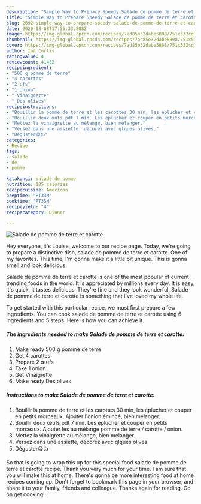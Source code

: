 ```yaml
---
description: "Simple Way to Prepare Speedy Salade de pomme de terre et carotte"
title: "Simple Way to Prepare Speedy Salade de pomme de terre et carotte"
slug: 2692-simple-way-to-prepare-speedy-salade-de-pomme-de-terre-et-carotte
date: 2020-08-08T17:55:33.808Z
image: https://img-global.cpcdn.com/recipes/7ad85e32dabe5808/751x532cq70/salade-de-pomme-de-terre-et-carotte-photo-principale-de-la-recette.jpg
thumbnail: https://img-global.cpcdn.com/recipes/7ad85e32dabe5808/751x532cq70/salade-de-pomme-de-terre-et-carotte-photo-principale-de-la-recette.jpg
cover: https://img-global.cpcdn.com/recipes/7ad85e32dabe5808/751x532cq70/salade-de-pomme-de-terre-et-carotte-photo-principale-de-la-recette.jpg
author: Ina Curtis
ratingvalue: 4
reviewcount: 41432
recipeingredient:
- "500 g pomme de terre"
- "4 carottes"
- "2 ufs"
- "1 onion"
- " Vinaigrette"
- " Des olives"
recipeinstructions:
- "Bouillir la pomme de terre et les carottes 30 min, les éplucher et couper en petits morceaux. Ajouter l&#39;onion émincé, bien mélanger."
- "Bouillir deux œufs pdt 7 min. Les éplucher et couper en petits morceaux. Ajouter les au mélange pomme de terre / carotte / onion."
- "Mettez la vinaigrette au mélange, bien mélanger."
- "Versez dans une assiette, décorez avec qlques olives."
- "Déguster😋👍"
categories:
- Recipe
tags:
- salade
- de
- pomme

katakunci: salade de pomme 
nutrition: 185 calories
recipecuisine: American
preptime: "PT33M"
cooktime: "PT35M"
recipeyield: "4"
recipecategory: Dinner

---
```



![Salade de pomme de terre et carotte](https://img-global.cpcdn.com/recipes/7ad85e32dabe5808/751x532cq70/salade-de-pomme-de-terre-et-carotte-photo-principale-de-la-recette.jpg)

Hey everyone, it's Louise, welcome to our recipe page. Today, we're going to prepare a distinctive dish, salade de pomme de terre et carotte. One of my favorites. This time, I'm gonna make it a little bit unique. This is gonna smell and look delicious.



Salade de pomme de terre et carotte is one of the most popular of current trending foods in the world. It is appreciated by millions every day. It is easy, it's quick, it tastes delicious. They're fine and they look wonderful. Salade de pomme de terre et carotte is something that I've loved my whole life.


To get started with this particular recipe, we must first prepare a few ingredients. You can cook salade de pomme de terre et carotte using 6 ingredients and 5 steps. Here is how you can achieve it.

<!--inarticleads1-->

##### The ingredients needed to make Salade de pomme de terre et carotte:

1. Make ready 500 g pomme de terre
1. Get 4 carottes
1. Prepare 2 œufs
1. Take 1 onion
1. Get  Vinaigrette
1. Make ready  Des olives




<!--inarticleads2-->

##### Instructions to make Salade de pomme de terre et carotte:

1. Bouillir la pomme de terre et les carottes 30 min, les éplucher et couper en petits morceaux. Ajouter l&#39;onion émincé, bien mélanger.
1. Bouillir deux œufs pdt 7 min. Les éplucher et couper en petits morceaux. Ajouter les au mélange pomme de terre / carotte / onion.
1. Mettez la vinaigrette au mélange, bien mélanger.
1. Versez dans une assiette, décorez avec qlques olives.
1. Déguster😋👍




So that is going to wrap this up for this special food salade de pomme de terre et carotte recipe. Thank you very much for your time. I am sure that you will make this at home. There's gonna be more interesting food at home recipes coming up. Don't forget to bookmark this page in your browser, and share it to your family, friends and colleague. Thanks again for reading. Go on get cooking!

